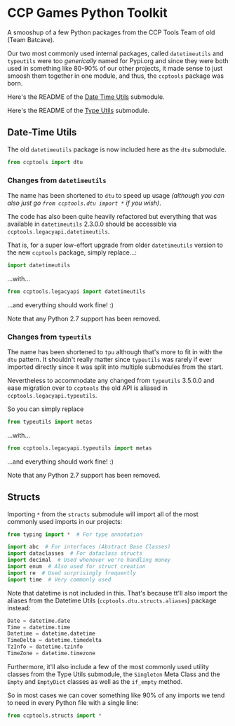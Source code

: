 # CCP Games Python Toolkit

A smooshup of a few Python packages from the CCP Tools Team of old (Team 
Batcave).

Our two most commonly used internal packages, called `datetimeutils` and 
`typeutils` were too _generically_ named for Pypi.org and since they were 
both used in something like 80-90% of our other projects, it made sense to 
just smoosh them together in one module, and thus, the `ccptools` package 
was born.

Here's the README of the [Date Time Utils](./ccptools/dtu/README.md) submodule.

Here's the README of the [Type Utils](./ccptools/tpu/README.md) submodule.


## Date-Time Utils

The old `datetimeutils` package is now included here as the `dtu` submodule.

```python
from ccptools import dtu
```

### Changes from `datetimeutils`

The name has been shortened to `dtu` to speed up usage _(although you can 
also just go `from ccptools.dtu import *` if you wish)_.

The code has also been quite heavily refactored but everything that was 
available in `datetimeutils` 2.3.0.0 should be accessible via `ccptools.legacyapi.datetimeutils`.

That is, for a super low-effort upgrade from older `datetimeutils` version 
to the new `ccptools` package, simply replace...:

```python
import datetimeutils
```

...with...

```python
from ccptools.legacyapi import datetimeutils
```

...and everything should work fine! :)

Note that any Python 2.7 support has been removed.

### Changes from `typeutils`

The name has been shortened to `tpu` although that's more to fit in with the 
`dtu` pattern. It shouldn't really matter since `typeutils` was rarely if 
ever imported directly since it was split into multiple submodules from the 
start.

Nevertheless to accommodate any changed from `typeutils` 3.5.0.0 and ease 
migration over to `ccptools` the old API is aliased in 
`ccptools.legacyapi.typeutils`.

So you can simply replace

```python
from typeutils import metas
```

...with...

```python
from ccptools.legacyapi.typeutils import metas
```

...and everything should work fine! :)

Note that any Python 2.7 support has been removed.

## Structs

Importing `*` from the `structs` submodule will import all of the most 
commonly used imports in our projects:
```python
from typing import *  # For type annotation

import abc  # For interfaces (Abstract Base Classes)
import dataclasses  # For dataclass structs
import decimal  # Used whenever we're handling money
import enum  # Also used for struct creation
import re  # Used surprisingly frequently
import time  # Very commonly used
```

Note that datetime is not included in this. That's because tt'll also import 
the aliases from the Datetime Utils (`ccptools.dtu.structs.aliases`) 
package instead:

```python
Date = datetime.date
Time = datetime.time
Datetime = datetime.datetime
TimeDelta = datetime.timedelta
TzInfo = datetime.tzinfo
TimeZone = datetime.timezone
```

Furthermore, it'll also include a few of the most commonly used utility 
classes from the Type Utils submodule, the `Singleton` Meta Class and the 
`Empty` and `EmptyDict` classes as well as the `if_empty` method.

So in most cases we can cover something like 90% of any imports we tend to 
need in every Python file with a single line:

```python
from ccptools.structs import *
```